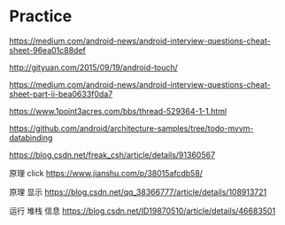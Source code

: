 # Practice

https://medium.com/android-news/android-interview-questions-cheat-sheet-96ea01c88def

http://gityuan.com/2015/09/19/android-touch/

https://medium.com/android-news/android-interview-questions-cheat-sheet-part-ii-bea0633f0da7


https://www.1point3acres.com/bbs/thread-529364-1-1.html

https://github.com/android/architecture-samples/tree/todo-mvvm-databinding


https://blog.csdn.net/freak_csh/article/details/91360567


原理 click https://www.jianshu.com/p/38015afcdb58/

原理 显示 https://blog.csdn.net/qq_38366777/article/details/108913721

运行 堆栈 信息 https://blog.csdn.net/ID19870510/article/details/46683501
